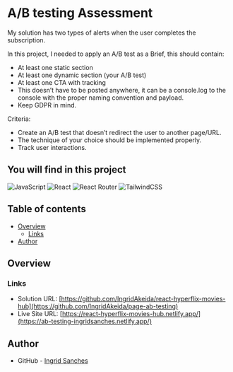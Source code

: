 # A/B testing Assessment

My solution has two types of alerts when the user completes the subscription. 

In this project, I needed to apply an A/B test as a Brief, this should contain:

- At least one static section
- At least one dynamic section (your A/B test)
- At least one CTA with tracking
- This doesn’t have to be posted anywhere, it can be a console.log to the console with the proper naming convention and payload.
- Keep GDPR in mind.

Criteria: 
- Create an A/B test that doesn’t redirect the user to another page/URL.
- The technique of your choice should be implemented properly.
- Track user interactions.

## You will find in this project

![JavaScript](https://img.shields.io/badge/javascript-%23323330.svg?style=for-the-badge&logo=javascript&logoColor=%23F7DF1E)  ![React](https://img.shields.io/badge/react-%2320232a.svg?style=for-the-badge&logo=react&logoColor=%2361DAFB)  ![React Router](https://img.shields.io/badge/React_Router-CA4245?style=for-the-badge&logo=react-router&logoColor=white)  ![TailwindCSS](https://img.shields.io/badge/tailwindcss-%2338B2AC.svg?style=for-the-badge&logo=tailwind-css&logoColor=white)

## Table of contents

- [Overview](#overview)
  - [Links](#links)
- [Author](#author)

## Overview
### Links

- Solution URL: [https://github.com/IngridAkeida/react-hyperflix-movies-hub](https://github.com/IngridAkeida/page-ab-testing)
- Live Site URL: [https://react-hyperflix-movies-hub.netlify.app/](https://ab-testing-ingridsanches.netlify.app/)

## Author

- GitHub - [Ingrid Sanches](https://github.com/ingridAkeida)
